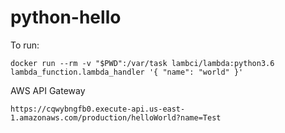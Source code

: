 # python-hello

To run:

    docker run --rm -v "$PWD":/var/task lambci/lambda:python3.6 lambda_function.lambda_handler '{ "name": "world" }'

AWS API Gateway

    https://cqwybngfb0.execute-api.us-east-1.amazonaws.com/production/helloWorld?name=Test
